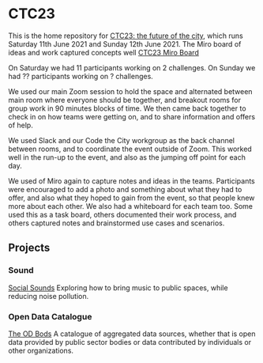 # CTC23
This is the home repository for [CTC23: the future of the city](https://codethecity.org/ctc23-the-future-of-the-city/), which runs Saturday 11th June 2021 and Sunday 12th June 2021. The Miro board of ideas and work captured concepts well [CTC23 Miro Board](https://miro.com/app/board/o9J_lCg_wDo=/)

On Saturday we had 11 participants working on 2 challenges. On Sunday we had ?? participants working on ? challenges.

We used our main Zoom session to hold the space and alternated between main room where everyone should be together, and breakout rooms for group work in 90 minutes blocks of time. We then came back together to check in on how teams were getting on, and to share information and offers of help.

We used Slack and our Code the City workgroup as the back channel between rooms, and to coordinate the event outside of Zoom. This worked well in the run-up to the event, and also as the jumping off point for each day.

We used of Miro again to capture notes and ideas in the teams. Participants were encouraged to add a photo and something about what they had to offer, and also what they hoped to gain from the event, so that people knew more about each other. We also had a whiteboard for each team too. Some used this as a task board, others documented their work process, and others captured notes and brainstormed use cases and scenarios.


## Projects

### Sound
[Social Sounds](https://github.com/CodeTheCity/social-sounds)
Exploring how to bring music to public spaces, while reducing noise pollution.

### Open Data Catalogue
[The OD Bods](https://github.com/CodeTheCity/the_od_bods)
A catalogue of aggregated data sources, whether that is open data provided by public sector bodies or data contributed by individuals or other organizations. 


